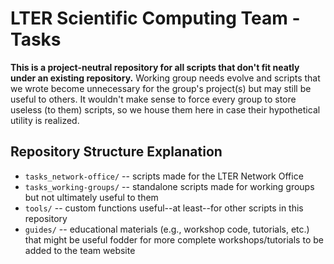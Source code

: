 # LTER Scientific Computing Team - Tasks

**This is a project-neutral repository for all scripts that don't fit neatly under an existing repository.** Working group needs evolve and scripts that we wrote become unnecessary for the group's project(s) but may still be useful to others. It wouldn't make sense to force every group to store useless (to them) scripts, so we house them here in case their hypothetical utility is realized.

## Repository Structure Explanation

- `tasks_network-office/` -- scripts made for the LTER Network Office
- `tasks_working-groups/` -- standalone scripts made for working groups but not ultimately useful to them
- `tools/` -- custom functions useful--at least--for other scripts in this repository
- `guides/` -- educational materials (e.g., workshop code, tutorials, etc.) that might be useful fodder for more complete workshops/tutorials to be added to the team website
